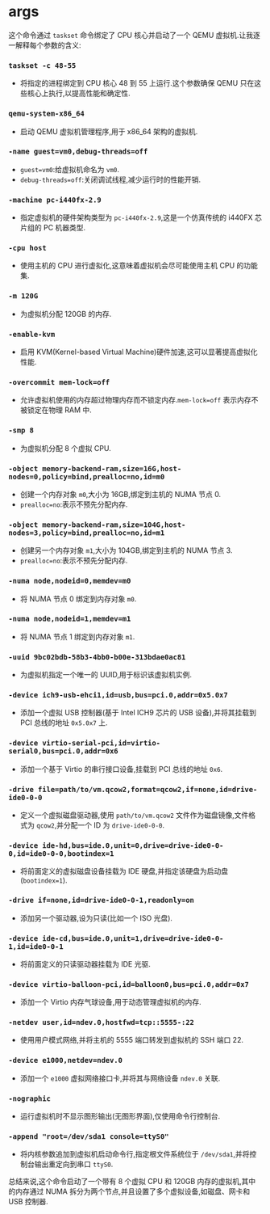 
# args

这个命令通过 `taskset` 命令绑定了 CPU 核心并启动了一个 QEMU 虚拟机.让我逐一解释每个参数的含义:

### `taskset -c 48-55`
- 将指定的进程绑定到 CPU 核心 48 到 55 上运行.这个参数确保 QEMU 只在这些核心上执行,以提高性能和确定性.

### `qemu-system-x86_64`
- 启动 QEMU 虚拟机管理程序,用于 x86_64 架构的虚拟机.

### `-name guest=vm0,debug-threads=off`
- `guest=vm0`:给虚拟机命名为 `vm0`.
- `debug-threads=off`:关闭调试线程,减少运行时的性能开销.

### `-machine pc-i440fx-2.9`
- 指定虚拟机的硬件架构类型为 `pc-i440fx-2.9`,这是一个仿真传统的 i440FX 芯片组的 PC 机器类型.

### `-cpu host`
- 使用主机的 CPU 进行虚拟化,这意味着虚拟机会尽可能使用主机 CPU 的功能集.

### `-m 120G`
- 为虚拟机分配 120GB 的内存.

### `-enable-kvm`
- 启用 KVM(Kernel-based Virtual Machine)硬件加速,这可以显著提高虚拟化性能.

### `-overcommit mem-lock=off`
- 允许虚拟机使用的内存超过物理内存而不锁定内存.`mem-lock=off` 表示内存不被锁定在物理 RAM 中.

### `-smp 8`
- 为虚拟机分配 8 个虚拟 CPU.

### `-object memory-backend-ram,size=16G,host-nodes=0,policy=bind,prealloc=no,id=m0`
- 创建一个内存对象 `m0`,大小为 16GB,绑定到主机的 NUMA 节点 0.
- `prealloc=no`:表示不预先分配内存.
  
### `-object memory-backend-ram,size=104G,host-nodes=3,policy=bind,prealloc=no,id=m1`
- 创建另一个内存对象 `m1`,大小为 104GB,绑定到主机的 NUMA 节点 3.
- `prealloc=no`:表示不预先分配内存.

### `-numa node,nodeid=0,memdev=m0`
- 将 NUMA 节点 0 绑定到内存对象 `m0`.

### `-numa node,nodeid=1,memdev=m1`
- 将 NUMA 节点 1 绑定到内存对象 `m1`.

### `-uuid 9bc02bdb-58b3-4bb0-b00e-313bdae0ac81`
- 为虚拟机指定一个唯一的 UUID,用于标识该虚拟机实例.

### `-device ich9-usb-ehci1,id=usb,bus=pci.0,addr=0x5.0x7`
- 添加一个虚拟 USB 控制器(基于 Intel ICH9 芯片的 USB 设备),并将其挂载到 PCI 总线的地址 `0x5.0x7` 上.

### `-device virtio-serial-pci,id=virtio-serial0,bus=pci.0,addr=0x6`
- 添加一个基于 Virtio 的串行接口设备,挂载到 PCI 总线的地址 `0x6`.

### `-drive file=path/to/vm.qcow2,format=qcow2,if=none,id=drive-ide0-0-0`
- 定义一个虚拟磁盘驱动器,使用 `path/to/vm.qcow2` 文件作为磁盘镜像,文件格式为 `qcow2`,并分配一个 ID 为 `drive-ide0-0-0`.

### `-device ide-hd,bus=ide.0,unit=0,drive=drive-ide0-0-0,id=ide0-0-0,bootindex=1`
- 将前面定义的虚拟磁盘设备挂载为 IDE 硬盘,并指定该硬盘为启动盘 (`bootindex=1`).

### `-drive if=none,id=drive-ide0-0-1,readonly=on`
- 添加另一个驱动器,设为只读(比如一个 ISO 光盘).

### `-device ide-cd,bus=ide.0,unit=1,drive=drive-ide0-0-1,id=ide0-0-1`
- 将前面定义的只读驱动器挂载为 IDE 光驱.

### `-device virtio-balloon-pci,id=balloon0,bus=pci.0,addr=0x7`
- 添加一个 Virtio 内存气球设备,用于动态管理虚拟机的内存.

### `-netdev user,id=ndev.0,hostfwd=tcp::5555-:22`
- 使用用户模式网络,并将主机的 5555 端口转发到虚拟机的 SSH 端口 22.

### `-device e1000,netdev=ndev.0`
- 添加一个 `e1000` 虚拟网络接口卡,并将其与网络设备 `ndev.0` 关联.

### `-nographic`
- 运行虚拟机时不显示图形输出(无图形界面),仅使用命令行控制台.

### `-append "root=/dev/sda1 console=ttyS0"`
- 将内核参数追加到虚拟机启动命令行,指定根文件系统位于 `/dev/sda1`,并将控制台输出重定向到串口 `ttyS0`.

总结来说,这个命令启动了一个带有 8 个虚拟 CPU 和 120GB 内存的虚拟机,其中的内存通过 NUMA 拆分为两个节点,并且设置了多个虚拟设备,如磁盘、网卡和 USB 控制器.